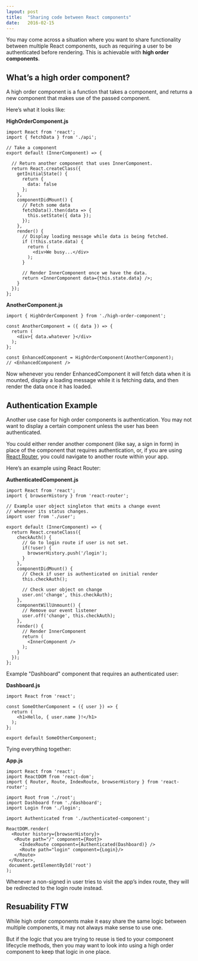```yaml
---
layout: post
title:  "Sharing code between React components"
date:   2016-02-15
---
```


You may come across a situation where you want to share functionality between multiple React components, such as requiring a user to be authenticated before rendering. This is achievable with **high order components**.

## What’s a high order component?

A high order component is a function that takes a component, and returns a new component that makes use of the passed component.

Here’s what it looks like:

**HighOrderComponent.js**

<pre class="language-jsx line-numbers"><code>import React from 'react';
import { fetchData } from './api';

// Take a component
export default (InnerComponent) => {

  // Return another component that uses InnerComponent.
  return React.createClass({
    getInitialState() {
      return {
        data: false
      };
    },
    componentDidMount() {
      // Fetch some data
      fetchData().then(data => {
        this.setState({ data });
      });
    },
    render() {
      // Display loading message while data is being fetched.
      if (!this.state.data) {
        return (
          &lt;div&gt;We busy...&lt;/div&gt;
        );
      }

      // Render InnerComponent once we have the data.
      return &lt;InnerComponent data={this.state.data} /&gt;;
    }
  });
};</code></pre>

**AnotherComponent.js**

<pre class="language-jsx"><code>import { HighOrderComponent } from './high-order-component';

const AnotherComponent = ({ data }) => {
  return (
    &lt;div&gt;{ data.whatever }&lt;/div&gt;
  );
};

const EnhancedComponent = HighOrderComponent(AnotherComponent);
// &lt;EnhancedComponent /&gt;</code></pre>

Now whenever you render EnhancedComponent it will fetch data when it is mounted, display a loading message while it is fetching data, and then render the data once it has loaded.

## Authentication Example

Another use case for high order components is authentication. You may not want to display a certain component unless the user has been authenticated.

You could either render another component (like say, a sign in form) in place of the component that requires authentication, or, if you are using <a href="https://github.com/reactjs/react-router" target="_blank">React Router</a>, you could navigate to another route within your app.

Here’s an example using React Router:

**AuthenticatedComponent.js**

<pre class="language-jsx"><code>import React from 'react';
import { browserHistory } from 'react-router';

// Example user object singleton that emits a change event
// whenever its status changes.
import user from './user';

export default (InnerComponent) => {
  return React.createClass({
    checkAuth() {
      // Go to login route if user is not set.
      if(!user) {  
        browserHistory.push('/login');
      }
    },
    componentDidMount() {
      // Check if user is authenticated on initial render
      this.checkAuth();

      // Check user object on change
      user.on('change', this.checkAuth);
    },
    componentWillUnmount() {
      // Remove our event listener
      user.off('change', this.checkAuth);
    },
    render() {
      // Render InnerComponent
      return (
        &lt;InnerComponent /&gt;
      );
    }
  });
};</code></pre>

Example "Dashboard" component that requires an authenticated user:

**Dashboard.js**

<pre class="language-jsx"><code>import React from 'react';

const SomeOtherComponent = ({ user }) => {
  return (
    &lt;h1&gt;Hello, { user.name }!&lt/h1&gt;
  );
};

export default SomeOtherComponent;</code></pre>

Tying everything together:

**App.js**

<pre class="language-jsx"><code>import React from 'react';
import ReactDOM from 'react-dom';
import { Router, Route, IndexRoute, browserHistory } from 'react-router';

import Root from './root';
import Dashboard from './dashboard';
import Login from './login';

import Authenticated from './authenticated-component';

ReactDOM.render(
  &lt;Router history={browserHistory}&gt;
   &lt;Route path=&quot;/&quot; component={Root}&gt;
     &lt;IndexRoute component={Authenticated(Dashboard)} /&gt;
     &lt;Route path=&quot;login&quot; component={Login}/&gt;
   &lt;/Route&gt;
 &lt;/Router&gt;,
 document.getElementById('root')
);</code></pre>

Whenever a non-signed in user tries to visit the app’s index route, they will be redirected to the login route instead.

## Resuability FTW

While high order components make it easy share the same logic between multiple components, it may not always make sense to use one.

But if the logic that you are trying to reuse is tied to your component lifecycle methods, then you may want to look into using a high order component to keep that logic in one place.
